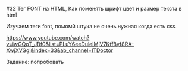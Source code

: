 #32 Тег FONT на HTML, Как поменять шрифт цвет и размер текста в html

Изучаем теги font, помомй штука не очень нужная когда есть  css

https://www.youtube.com/watch?v=iwGQoT_JBf0&list=PLuY6eeDuleIMjV7Kff8yf8RA-XwjXVGgl&index=33&ab_channel=ITDoctor

Задание: попробовать